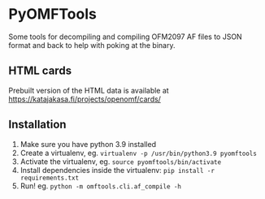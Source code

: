 # PyOMFTools

Some tools for decompiling and compiling OFM2097 AF files to JSON format
and back to help with poking at the binary.

## HTML cards

Prebuilt version of the HTML data is available at 
https://katajakasa.fi/projects/openomf/cards/

## Installation

1. Make sure you have python 3.9 installed
2. Create a virtualenv, eg. `virtualenv -p /usr/bin/python3.9 pyomftools`
3. Activate the virtualenv, eg. `source pyomftools/bin/activate`
3. Install dependencies inside the virtualenv: `pip install -r requirements.txt`
3. Run! eg. `python -m omftools.cli.af_compile -h`
